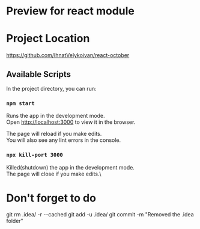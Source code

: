 # Preview for react module

# Project Location

https://github.com/IhnatVelykoivan/react-october

## Available Scripts

In the project directory, you can run:

### `npm start`

Runs the app in the development mode.\
Open [http://localhost:3000](http://localhost:3000) to view it in the browser.

The page will reload if you make edits.\
You will also see any lint errors in the console.

### `npx kill-port 3000`

Killed(shutdown) the app in the development mode.\
The page will close if you make edits.\


# Don't forget to do

git rm .idea/ -r --cached
git add -u .idea/
git commit -m "Removed the .idea folder"